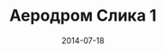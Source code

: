 ---
layout: default
modal-id: 4
date: 2014-07-18
img: aerodrom/DSC_0352.jpg
alt: image-alt
store: Aerodrom
title: Аеродром Слика 1
description: Intro LINQ is query language for C and VB introduced in .NET 3.5 and VS 2008. LINQ simplifies querying by offering one unified language to query different types of data sources. In order to use LINQ to query data source we need LINQ provider. Many providers are posted here and there is option to create our own providers, so basically you can query everything with the right provider. This means that a single query can be used to query data from DB, XML, lists etc.. Query SyntaxLINQ queries can be written in two basic ways.

---
